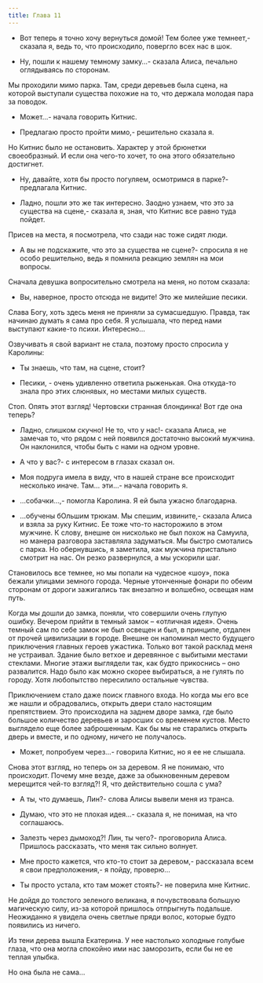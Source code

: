 ```yaml
---
title: Глава 11
---
```


- Вот теперь я точно хочу вернуться домой! Тем более уже темнеет,- сказала я, ведь то, что происходило, повергло всех нас в шок.

- Ну, пошли к нашему темному замку…- сказала Алиса, печально оглядываясь по сторонам.

Мы проходили мимо парка. Там, среди деревьев была сцена, на которой выступали существа похожие на то, что держала молодая пара за поводок.

- Может…- начала говорить Китнис.

- Предлагаю просто пройти мимо,- решительно сказала я.

Но Китнис было не остановить. Характер у этой брюнетки своеобразный. И если она чего-то хочет, то она этого обязательно достигнет.

- Ну, давайте, хотя бы просто погуляем, осмотримся в парке?- предлагала Китнис.

- Ладно, пошли это же так интересно. Заодно узнаем, что это за существа на сцене,- сказала я, зная, что Китнис все равно туда пойдет.

Присев на места, я посмотрела, что сзади нас тоже сидят люди.

- А вы не подскажите, что это за существа не сцене?- спросила я не особо решительно, ведь я помнила реакцию землян на мои вопросы.

 Сначала девушка вопросительно смотрела на меня, но потом сказала:

- Вы, наверное, просто отсюда не видите! Это же милейшие песики.

Слава Богу, хоть здесь меня не приняли за сумасшедшую. Правда, так начинаю думать я сама про себя. Я услышала, что перед нами выступают какие-то психи. Интересно…

Озвучивать я свой вариант не стала, поэтому просто спросила у Каролины:

- Ты знаешь, что там, на сцене, стоит?

- Песики, - очень удивленно ответила рыженькая. Она откуда-то знала про этих слюнявых, но местами милых существ. 

Стоп. Опять этот взгляд! Чертовски странная блондинка! Вот где она теперь?

- Ладно, слишком скучно! Не то, что у нас!- сказала Алиса, не замечая то, что рядом с ней появился достаточно высокий мужчина. Он наклонился, чтобы быть с нами на одном уровне.

- А что у вас?- с интересом в глазах сказал он.

- Моя подруга имела в виду, что в нашей стране все происходит несколько иначе.  Там… эти…- начала говорить  я.

- …собачки…,- помогла Каролина. Я ей была ужасно благодарна.

- …обучены бОльшим трюкам. Мы спешим, извините,- сказала Алиса и взяла за руку Китнис. Ее тоже что-то насторожило в этом мужчине. К слову, внешне он нисколько не был похож на Самуила, но манера разговора заставляла задуматься. Мы быстро смотались с парка. Но обернувшись, я заметила, как мужчина пристально смотрит на нас. Он резко развернулся, а мы ускорили шаг.

Становилось все темнее, но мы попали на чудесное «шоу», пока бежали улицами земного города. Черные утонченные фонари по обеим сторонам от дороги зажигались так внезапно и волшебно, освещая нам путь.

Когда мы дошли до замка, поняли, что совершили очень глупую ошибку. Вечером прийти в темный замок – «отличная идея». Очень темный сам по себе замок не был освещен и был, в принципе, отдален от прочей цивилизации в городе. Внешне он напоминал место будущего приключения главных героев ужастика. Только вот такой расклад меня не устраивал. Здание было ветхое и деревянное с выбитыми местами стеклами. Многие этажи выглядели так, как будто прикоснись – оно развалится. Надо было как можно скорее выбираться, а не гулять по городу. Хотя любопытство пересилило остальные чувства.  

Приключением стало даже поиск главного входа. Но когда мы его все же нашли и обрадовались, открыть двери стало настоящим препятствием. Это происходила на заднем дворе замка, где было большое количество деревьев и заросших со временем кустов. Место выглядело еще более заброшенным. Как бы мы не старались открыть дверь и вместе, и по одному, ничего не получалось.

- Может, попробуем через…- говорила Китнис, но я ее не слышала.

Снова этот взгляд, но теперь он за деревом. Я не понимаю, что происходит. Почему мне везде, даже за обыкновенным деревом мерещится чей-то взгляд?! Я, что действительно сошла с ума?

- А ты, что думаешь, Лин?- слова Алисы вывели меня из транса.

- Думаю, что это не плохая идея…- сказала я, не понимая, на что соглашаюсь.

- Залезть через дымоход?! Лин, ты чего?- проговорила Алиса. Пришлось рассказать, что меня так сильно волнует.

- Мне просто кажется, что кто-то стоит за деревом,- рассказала всем я свои предположения,- я пойду, проверю…

- Ты просто устала, кто там может стоять?- не поверила мне Китнис.

Не дойдя до толстого зеленого великана, я почувствовала большую магическую силу, из-за которой пришлось отпрыгнуть подальше. Неожиданно я увидела очень светлые пряди волос, которые будто появились из ничего.

Из тени дерева вышла Екатерина. У нее настолько холодные голубые глаза, что она могла спокойно ими нас заморозить, если бы не ее теплая улыбка.

Но она была не сама…
